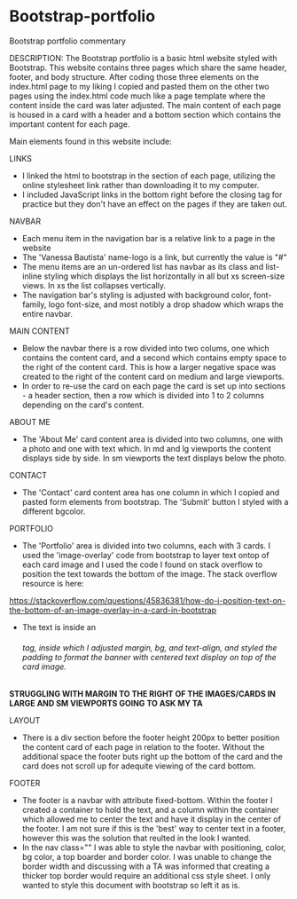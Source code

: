 # Bootstrap-portfolio
Bootstrap portfolio commentary

DESCRIPTION: The Bootstrap portfolio is a basic html website styled with Bootstrap. This website contains three pages which share the same header, footer, and body structure. After coding those three elements on the index.html page to my liking I copied and pasted them on the other two pages using the index.html code much like a page template where the content inside the card was later adjusted. The main content of each page is housed in a card with a header and a bottom section which contains the important content for each page. 

Main elements found in this website include:

LINKS
* I linked the html to bootstrap in the <head> section of each page, utilizing the online stylesheet link rather than downloading it to my computer. 
* I included JavaScript links in the bottom right before the closing </body> tag for practice but they don't have an effect on the pages if they are taken out. 

NAVBAR
* Each menu item in the navigation bar is a relative link to a page in the website
* The 'Vanessa Bautista' name-logo is a link, but currently the value is "#"
* The menu items are an un-ordered list has navbar as its class and list-inline styling which displays the list horizontally in all but xs screen-size views. In xs the list collapses vertically. 
* The navigation bar's styling is adjusted with background color, font-family, logo font-size, and most notibly a drop shadow which wraps the entire navbar.

MAIN CONTENT
* Below the navbar there is a row divided into two colums, one which contains the content card, and a second which contains empty space to the right of the content card. This is how a larger negative space was created to the right of the content card on medium and large viewports.
* In order to re-use the card on each page the card is set up into sections - a header section, then a row which is divided into 1 to 2 columns depending on the card's content.

ABOUT ME
* The 'About Me' card content area is divided into two columns, one with a photo and one with text which. In md and lg viewports the content displays side by side. In sm viewports the text displays below the photo.

CONTACT
* The 'Contact' card content area has one column in which I copied and pasted form elements from bootstrap. The 'Submit' button I styled with a different bgcolor.

PORTFOLIO
* The 'Portfolio' area is divided into two columns, each with 3 cards. I used the 'image-overlay' code from bootstrap to layer text ontop of each card image and I used the code I found on stack overflow to position the text towards the bottom of the image. The stack overflow resource is here: 

https://stackoverflow.com/questions/45836381/how-do-i-position-text-on-the-bottom-of-an-image-overlay-in-a-card-in-bootstrap

* The text is inside an <h6> tag, inside which I adjusted margin, bg, and text-align, and styled the padding to format the banner with centered text display on top of the card image. 

**STRUGGLING WITH MARGIN TO THE RIGHT OF THE IMAGES/CARDS IN LARGE AND SM VIEWPORTS GOING TO ASK MY TA**

LAYOUT
* There is a div section before the footer height 200px to better position the content card of each page in relation to the footer. Without the additional space the footer buts right up the bottom of the card and the card does not scroll up for adequite viewing of the card bottom.

FOOTER
* The footer is a navbar with attribute fixed-bottom. Within the footer I created a container to hold the text, and a column within the container which allowed me to center the text and have it display in the center of the footer. I am not sure if this is the 'best' way to center text in a footer, however this was the solution that reulted in the look I wanted. 
* In the nav class="" I was able to style the navbar with positioning, color, bg color, a top boarder and border color. I was unable to change the border width and discussing with a TA was informed that creating a thicker top border would require an additional css style sheet. I only wanted to style this document with bootstrap so left it as is. 

